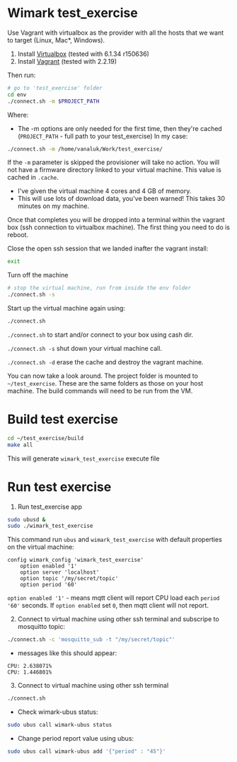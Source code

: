 # Wimark test_exercise

Use Vagrant with virtualbox as the provider with all the hosts that we want to target (Linux, Mac\*, Windows). 

 1. Install [Virtualbox](https://www.virtualbox.org/wiki/Downloads) (tested with 6.1.34 r150636)
 2. Install [Vagrant](https://www.vagrantup.com/downloads) (tested with 2.2.19)

Then run:

```bash
# go to 'test_exercise' folder
cd env
./connect.sh -m $PROJECT_PATH
```

Where:

* The -m options are only needed for the first time, then they're cached (`PROJECT_PATH` - full path to your test_exercise)
In my case:
```bash
./connect.sh -m /home/vanaluk/Work/test_exercise/
```

If the `-m` parameter is skipped the provisioner will take no action. You will not have a firmware directory linked to your virtual machine. This value is cached in `.cache`.

* I've given the virtual machine 4 cores and 4 GB of memory. 
* This will use lots of download data, you've been warned! This takes 30 minutes on my machine.

Once that completes you will be dropped into a terminal within the vagrant box (ssh connection to virtualbox machine). The first thing you need to do is reboot. 

Close the open ssh session that we landed inafter the vagrant install:

```bash
exit
```

Turn off the machine

```bash
# stop the virtual machine, run from inside the env folder
./connect.sh -s
```

Start up the virtual machine again using:

```bash
./connect.sh
```

`./connect.sh` to start and/or connect to your box using cash dir.

`./connect.sh -s` shut down your virtual machine call.

`./connect.sh -d` erase the cache and destroy the vagrant machine.

You can now take a look around. The project folder is mounted to `~/test_exercise`. These are the same folders as those on your host machine. The build commands will need to be run from the VM.

# Build test exercise

```bash
cd ~/test_exercise/build
make all
```

This will generate `wimark_test_exercise` execute file

# Run test exercise

1. Run test_exercise app

```bash
sudo ubusd &
sudo ./wimark_test_exercise
```

This command run `ubus` and `wimark_test_exercise` with default properties on the virtual machine:
```
config wimark_config 'wimark_test_exercise'
	option enabled '1'
	option server 'localhost'
	option topic '/my/secret/topic'
	option period '60'
```
`option enabled '1'` - means mqtt client will report CPU load each `period '60'` seconds.
If `option enabled` set `0`, then mqtt client will not report. 

2. Connect to virtual machine using other ssh terminal and subscripe to mosquitto topic:

```bash
./connect.sh -c 'mosquitto_sub -t "/my/secret/topic"'
```

* messages like this should appear:
```
CPU: 2.638071%
CPU: 1.446801%
```

3. Connect to virtual machine using other ssh terminal

```bash
./connect.sh 
```

* Check wimark-ubus status:
```bash
sudo ubus call wimark-ubus status
```

* Change period report value using ubus:
```bash
sudo ubus call wimark-ubus add '{"period" : "45"}'
```

